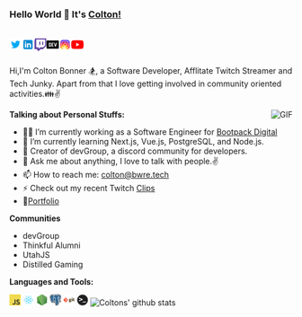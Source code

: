 ### Hello World 👋 It's [Colton!](https://bwre.tech/)

<br/>

<a href="https://twitter.com/bwreDev">
<img align="left" alt="Colton Bonner | Twitter" width="22px" src="./images/twitter.svg" />
</a>
<a href="https://www.linkedin.com/in/coltonbonner/">
<img align="left" alt="Colton Bonner" width="22px" src="./images/linkedin.svg" />
</a>
<a href="https://www.twitch.tv/bwregaming">
<img align="left" alt="Colton Bonner aka BwreGaming" width="22px" src="./images/twitch-icon.svg" />
</a>
<a href="https://dev.to/cbonner26118">
<img align="left" alt="Colton Bonner" width="22px" src="./images/devto-icon.svg" />
</a>
<a href="https://www.instagram.com/bwreofpirates/">
<img align="left" alt="Colton Bonner" width="22px" src="./images/instagram-color.svg" />
</a>
<a href="https://www.youtube.com/channel/UC4oSO17fKVDAr4QjI6hpdIw">
<img align="left" alt="Colton Bonner | Twitter" width="22px" src="./images/youtube-icon.svg" />
</a>
<br />

<br />

Hi,I'm Colton Bonner :snowboarder:, a Software Developer, Afflitate Twitch Streamer and Tech Junky. Apart from that I love getting involved in community oriented activities.:family:✌

<img align="right" alt="GIF" src="https://media.giphy.com/media/lkceXNDw4Agryfrwz8/giphy.gif" />

**Talking about Personal Stuffs:**

- 👨‍💻 I’m currently working as a Software Engineer for [Bootpack Digital](https://bootpackdigital.com/)
- 🌱 I’m currently learning Next.js, Vue.js, PostgreSQL, and Node.js.
- 👯 Creator of devGroup, a discord community for developers.
- 💬 Ask me about anything, I love to talk with people.✌
- 📫 How to reach me: colton@bwre.tech
- ⚡ Check out my recent Twitch [Clips](https://www.twitch.tv/bwregaming)
- 📝[Portfolio](https://bwre.tech/)

**Communities**

- devGroup
- Thinkful Alumni
- UtahJS
- Distilled Gaming

**Languages and Tools:**

<code><img height="20" src="https://raw.githubusercontent.com/github/explore/80688e429a7d4ef2fca1e82350fe8e3517d3494d/topics/javascript/javascript.png"></code>
<code><img height="20" src="https://raw.githubusercontent.com/github/explore/80688e429a7d4ef2fca1e82350fe8e3517d3494d/topics/react/react.png"></code>
<code><img height="20" src="https://raw.githubusercontent.com/github/explore/80688e429a7d4ef2fca1e82350fe8e3517d3494d/topics/nodejs/nodejs.png"></code>
<code><img height="20" src="https://raw.githubusercontent.com/github/explore/80688e429a7d4ef2fca1e82350fe8e3517d3494d/topics/postgresql/postgresql.png"></code>
<code><img height="20" src="https://raw.githubusercontent.com/github/explore/80688e429a7d4ef2fca1e82350fe8e3517d3494d/topics/git/git.png"></code>
<code><img height="20" src="https://raw.githubusercontent.com/github/explore/80688e429a7d4ef2fca1e82350fe8e3517d3494d/topics/terminal/terminal.png"></code>
![Coltons' github stats](https://github-readme-stats.vercel.app/api?username=bwreDev&show_icons=true&hide_border=true)
